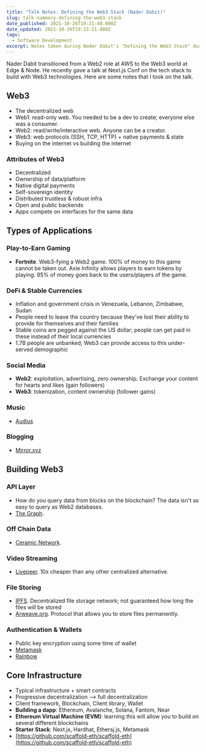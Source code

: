 ```yaml
---
title: "Talk Notes: Defining the Web3 Stack (Nader Dabit)"
slug: talk-summary-defining-the-web3-stack
date_published: 2021-10-26T19:21:48.000Z
date_updated: 2021-10-26T19:23:21.000Z
tags: 
  - Software Development
excerpt: Notes taken during Nader Dabit's "Defining the Web3 Stack" during Next.js Conf.
---
```


Nader Dabit transitioned from a Web2 role at AWS to the Web3 world at Edge & Node. He recently gave a talk at Next.js Conf on the tech stack to build with Web3 technologies. Here are some notes that I took on the talk.

## Web3

- The decentralized web
- Web1: read-only web. You needed to be a dev to create; everyone else was a consumer.
- Web2: read/write/interactive web. Anyone can be a creator.
- Web3: web protocols (SSH, TCP, HTTP) + native payments & state
- Buying on the internet vs building the internet

### Attributes of Web3

- Decentralized
- Ownership of data/platform
- Native digital payments
- Self-sovereign identity
- Distributed trustless & robust infra
- Open and public backends
- Apps compete on interfaces for the same data

## Types of Applications

### Play-to-Earn Gaming

- **Fortnite**. Web3-fying a Web2 game. 100% of money to this game cannot be taken out. Axie Infinity allows players to earn tokens by playing. 95% of money goes back to the users/players of the game.

### DeFi & Stable Currencies

- Inflation and government crisis in Venezuela, Lebanon, Zimbabwe, Sudan
- People need to leave the country because they've lost their ability to provide for themselves and their families
- Stable coins are pegged against the US dollar; people can get paid in these instead of their local currencies
- 1.7B people are unbanked; Web3 can provide access to this under-served demographic

### Social Media

- **Web2**: exploitation, advertising, zero ownership. Exchange your content for hearts and likes (gain followers)
- **Web3**: tokenization, content ownership (follower gains)

### Music

- [Audius](https://audius.co/)

### Blogging

- [Mirror.xyz](https://mirror.xyz/)

## Building Web3

### API Layer

- How do you query data from blocks on the blockchain? The data isn't as easy to query as Web2 databases.
- [The Graph](https://thegraph.com/en/).

### Off Chain Data

- [Ceramic Network](https://ceramic.network/).

### Video Streaming

- [Livepeer](https://livepeer.org/). 10x cheaper than any other centralized alternative.

### File Storing

- [IPFS](https://ipfs.io/). Decentralized file storage network; not guaranteed how long the files will be stored
- [Arweave.org](https://www.arweave.org/). Protocol that allows you to store files permanently.

### Authentication & Wallets

- Public key encryption using some time of wallet
- [Metamask](https://metamask.io/)
- [Rainbow](https://rainbow.me/)

## Core Infrastructure

- Typical infrastructure + smart contracts
- Progressive decentralization --> full decentralization
- Client framework, Blockchain, Client library, Wallet
- **Building a dapp**: Ethereum, Avalanche, Solana, Fantom, Near
- **Ethereum Virtual Machine (EVM)**: learning this will allow you to build on several different blockchains
- **Starter Stack**: Next.js, Hardhat, Ethersj.js, Metamask
- [https://github.com/scaffold-eth/scaffold-eth](https://github.com/scaffold-eth/scaffold-eth)
